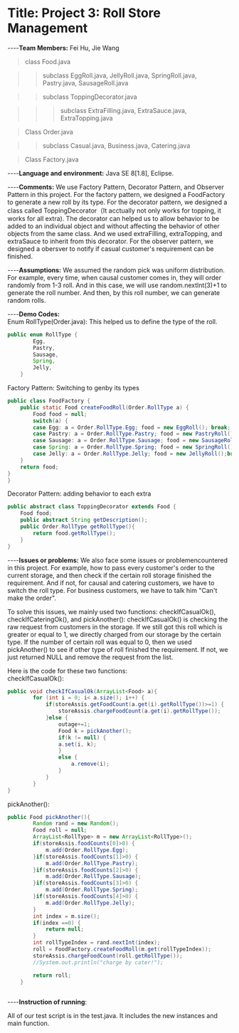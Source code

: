 
# Title: Project 3: Roll Store Management
----**Team Members:** Fei Hu, Jie Wang

> class Food.java    

>> subclass EggRoll.java, JellyRoll.java, SpringRoll.java, Pastry.java, SausageRoll.java 

>> subclass ToppingDecorator.java

>>> subclass ExtraFilling.java, ExtraSauce.java, ExtraTopping.java

> Class Order.java

>> subclass Casual.java, Business.java, Catering.java

> Class Factory.java 

----**Language and environment:** Java SE 8[1.8], Eclipse. 

----**Comments:**
We use Factory Pattern, Decorator Pattern, and Observer Pattern in this project. For the factory pattern, we designed a FoodFactory to generate a new roll by its type. For the decorator pattern, we designed a class called ToppingDecorator（It acctually not only works for topping, it works for all extra). The decorator can helped us to allow behavior to be added to an individual object and without affecting the behavior of other objects from the same class. And we used extraFilling, extraTopping, and extraSauce to inherit from this decorator. For the observer pattern, we designed a obersver to notify if casual customer's requirement can be finished.


----**Assumptions:** 
We assumed the random pick was uniform distribution. For example, every time, when causal customer comes in, they will order randomly from 1-3 roll. And in this case, we will use random.nextlnt(3)+1 to generate the roll number. And then, by this roll number, we can generate random rolls. 

----**Demo Codes:**  
Enum RollType(Order.java): This helped us to define the type of the roll.
```java
public enum RollType {
		Egg,
		Pastry,
		Sausage,
		Spring,
		Jelly,
	}
```
Factory Pattern: Switching to genby its types
```java
public class FoodFactory {
	public static Food createFoodRoll(Order.RollType a) {
		Food food = null;
		switch(a) {
		case Egg: a = Order.RollType.Egg; food = new EggRoll(); break;
		case Pastry: a = Order.RollType.Pastry; food = new PastryRoll(); break;
		case Sausage: a = Order.RollType.Sausage; food = new SausageRoll();break;
		case Spring: a = Order.RollType.Spring; food = new SpringRoll();break;
		case Jelly: a = Order.RollType.Jelly; food = new JellyRoll();break;
	}
	return food;
}
}
```  
Decorator Pattern: adding behavior to each extra
```java
public abstract class ToppingDecorator extends Food {
	Food food;
	public abstract String getDescription();
	public Order.RollType getRollType(){
		return food.getRollType();
	}
}
```

----**Issues or problems:**
We also face some issues or problemencountered in this project. For example, how to pass every customer's order to the current storage, and then check if the certain roll storage finished the requirement. And if not, for causal and catering customers, we have to switch the roll type. For business customers, we have to talk him "Can't make the order".  

To solve this issues, we mainly used two functions: checkIfCasualOk(), checkIfCateringOk(), and pickAnother():
checkIfCasualOk() is checking the raw request from customers in the storage. If we still got this roll which is greater or equal to 1, we directly charged from our storage by the certain type. If the number of certain roll was equal to 0, then we used pickAnother() to see if other type of roll finished the requirement. If not, we just returned NULL and remove the request from the list.  

Here is the code for these two functions:  
checkIfCasualOk():  
```java
public void checkIfCasualOk(ArrayList<Food> a){
		for (int i = 0; i< a.size(); i++) {
			if(storeAssis.getFoodCount(a.get(i).getRollType())>=1) {
				storeAssis.chargeFoodCount(a.get(i).getRollType());
			}else {
				outage+=1;
				Food k = pickAnother();
				if(k != null) {
				a.set(i, k);
				}
				else {
					a.remove(i);
				}
			}
		}
}
```
pickAnother():  
```java
public Food pickAnother(){
		Random rand = new Random();
		Food roll = null;
		ArrayList<RollType> m = new ArrayList<RollType>();
		if(storeAssis.foodCounts[0]>0) {
			m.add(Order.RollType.Egg);
		}if(storeAssis.foodCounts[1]>0) {
			m.add(Order.RollType.Pastry);
		}if(storeAssis.foodCounts[2]>0) {
			m.add(Order.RollType.Sausage);
		}if(storeAssis.foodCounts[3]>0) {
			m.add(Order.RollType.Spring);
		}if(storeAssis.foodCounts[4]>0) {
			m.add(Order.RollType.Jelly);
		}
		int index = m.size();
		if(index ==0) {
			return null;
		}
		int rollTypeIndex = rand.nextInt(index);
		roll = FoodFactory.createFoodRoll(m.get(rollTypeIndex));
		storeAssis.chargeFoodCount(roll.getRollType());
		//System.out.println("charge by cater!");

		return roll;
	}
	
```
----**Instruction of running**:  

All of our test script is in the test.java. It includes the new instances and main function. 


